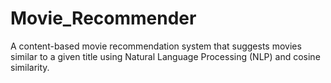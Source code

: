 # Movie_Recommender
A content-based movie recommendation system that suggests movies similar to a given title using Natural Language Processing (NLP) and cosine similarity.
